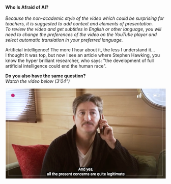#### Who Is Afraid of AI?

_Because the non-academic style of the video which could be surprising for teachers, it is suggested to add context and elements of presentation.  
To review the video and get subtitles in English or other language, you will need to change the preferences of the video on the YouTube player and select automatic translation in your preferred language._

Artificial intelligence! The more I hear about it, the less I understand it...  
I thought it was top, but now I see an article where Stephen Hawking, you know the hyper brilliant researcher, who says: "the development of full artificial intelligence could end the human race".

**Do you also have the same question?**  
_Watch the video below (3'04")_

[![Watch the video](../Images/AI4T-M1-video1.png)](https://youtu.be/mkfXdzA6B_c)
